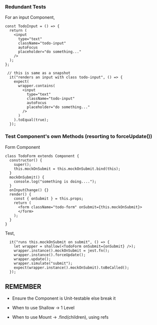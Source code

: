 ### Redundant Tests

For an input Component,

```
const TodoInput = () => {
  return (
    <input
      type="text"
      className="todo-input"
      autoFocus
      placeholder="do something..."
    />
  );
};
```

```
 // this is same as a snapshot
  it("renders an input with class todo-input", () => {
    expect(
      wrapper.contains(
        <input
          type="text"
          className="todo-input"
          autoFocus
          placeholder="do something..."
        />
      )
    ).toEqual(true);
  });
```

### Test Component's own Methods (resorting to forceUpdate())

Form Component

```
class TodoForm extends Component {
  constructor() {
    super();
    this.mockOnSubmit = this.mockOnSubmit.bind(this);
  }
  mockOnSubmit() {
    console.log("something is doing....");
  }
  onInputChange() {}
  render() {
    const { onSubmit } = this.props;
    return (
      <form className="todo-form" onSubmit={this.mockOnSubmit}>
      </form>
    );
  }
}
```

Test,

```
  it("runs this.mockOnSubmit on submit", () => {
    let wrapper = shallow(<TodoForm onSubmit={onSubmit} />);
    wrapper.instance().mockOnSubmit = jest.fn();
    wrapper.instance().forceUpdate();
    wrapper.update();
    wrapper.simulate("submit");
    expect(wrapper.instance().mockOnSubmit).toBeCalled();
  });
```

## REMEMBER

* Ensure the Component is Unit-testable else break it

* When to use Shallow -> 1 Level

* When to use Mount -> .find(children), using refs
